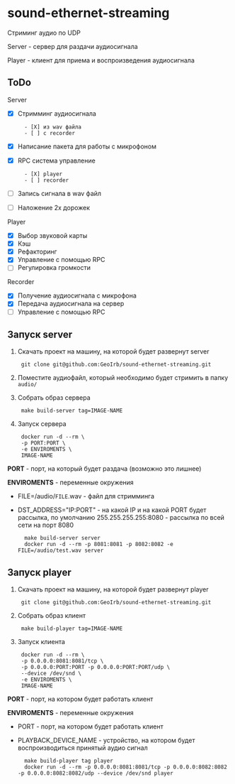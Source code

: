 # sound-ethernet-streaming

Стриминг аудио по UDP

Server - сервер для раздачи аудиосигнала

Player - клиент для приема и воспроизведения аудиосигнала

## ToDo

Server

- [X] Стримминг аудиосигнала

        - [X] из wav файла
        - [ ] с recorder

- [X] Написание пакета для работы с микрофоном
- [X] RPC система управление

        - [X] player
        - [ ] recorder

- [ ] Запись сигнала в wav файл
- [ ] Наложение 2х дорожек

Player

- [X] Выбор звуковой карты
- [X] Кэш
- [X] Рефакторинг
- [X] Управление с помощью RPC
- [ ] Регулировка громкости

Recorder

- [X] Получение аудиосигнала с микрофона
- [X] Передача аудиосигнала на сервер
- [ ] Управление с помощью RPC

## Запуск server

1. Скачать проект на машину, на которой будет развернут server

        git clone git@github.com:GeoIrb/sound-ethernet-streaming.git
2. Поместите аудиофайл, который необходимо будет стримить в папку `audio/`

3. Собрать образ сервера

        make build-server tag=IMAGE-NAME
4. Запуск сервера

        docker run -d --rm \
        -p PORT:PORT \ 
        -e ENVIROMENTS \ 
        IMAGE-NAME

**PORT** - порт, на который будет раздача (возможно это лишнее)

**ENVIROMENTS** - переменные окружения

- FILE=/audio/`FILE`.wav - файл для стримминга
- DST_ADDRESS="IP:PORT" - на какой IP и на какой PORT будет рассылка, по умолчанию 255.255.255.255:8080 - рассылка по всей сети на порт 8080

        make build-server server
        docker run -d --rm -p 8081:8081 -p 8082:8082 -e FILE=/audio/test.wav server

## Запуск player

1. Скачать проект на машину, на которой будет развернут player

        git clone git@github.com:GeoIrb/sound-ethernet-streaming.git
2. Собрать образ клиент

        make build-player tag=IMAGE-NAME
3. Запуск клиента

        docker run -d --rm \
        -p 0.0.0.0:8081:8081/tcp \ 
        -p 0.0.0.0:PORT:PORT -p 0.0.0.0:PORT:PORT/udp \
        --device /dev/snd \
        -e ENVIROMENTS \
        IMAGE-NAME

**PORT** - порт, на котором будет работать клиент

**ENVIROMENTS** - переменные окружения

- PORT - порт, на котором будет работать клиент
- PLAYBACK_DEVICE_NAME - устройство, на котором будет воспроизводиться принятый аудио сигнал

        make build-player tag player
        docker run -d --rm -p 0.0.0.0:8081:8081/tcp -p 0.0.0.0:8082:8082 -p 0.0.0.0:8082:8082/udp --device /dev/snd player
